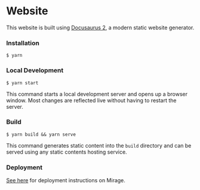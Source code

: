 # Website

This website is built using [Docusaurus 2](https://docusaurus.io/), a modern static website generator.

### Installation

```
$ yarn
```

### Local Development

```
$ yarn start
```

This command starts a local development server and opens up a browser window. Most changes are reflected live without having to restart the server.

### Build

```
$ yarn build && yarn serve
```

This command generates static content into the `build` directory and can be served using any static contents hosting service.

### Deployment

[See here](https://confluence-de.usr.ingenico.loc/display/PSAI/Installing+a+local+Dev+Environment+for+Docusaurus#InstallingalocalDevEnvironmentforDocusaurus-DeployonMirage) for deployment instructions on Mirage.
